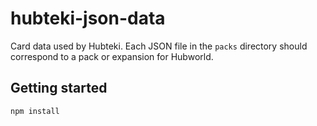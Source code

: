 # hubteki-json-data

Card data used by Hubteki. Each JSON file in the `packs` directory should correspond to a pack or expansion for Hubworld.

## Getting started

```
npm install
```